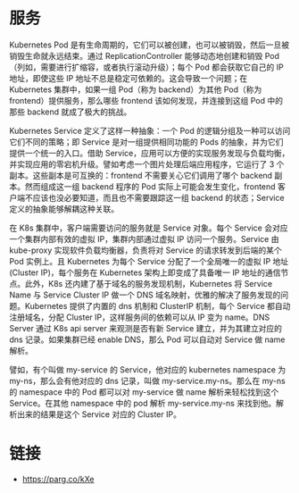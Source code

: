 # 服务

Kubernetes Pod 是有生命周期的，它们可以被创建，也可以被销毁，然后一旦被销毁生命就永远结束。通过 ReplicationController 能够动态地创建和销毁 Pod（列如，需要进行扩缩容，或者执行滚动升级）；每个 Pod 都会获取它自己的 IP 地址，即使这些 IP 地址不总是稳定可依赖的。这会导致一个问题；在 Kubernetes 集群中，如果一组 Pod（称为 backend）为其他 Pod（称为 frontend）提供服务，那么哪些 frontend 该如何发现，并连接到这组 Pod 中的那些 backend 就成了极大的挑战。

Kubernetes Service 定义了这样一种抽象：一个 Pod 的逻辑分组及一种可以访问它们不同的策略；即 Service 是对一组提供相同功能的 Pods 的抽象，并为它们提供一个统一的入口。借助 Service，应用可以方便的实现服务发现与负载均衡，并实现应用的零宕机升级。譬如考虑一个图片处理后端应用程序，它运行了 3 个副本。这些副本是可互换的：frontend 不需要关心它们调用了哪个 backend 副本。然而组成这一组 backend 程序的 Pod 实际上可能会发生变化，frontend 客户端不应该也没必要知道，而且也不需要跟踪这一组 backend 的状态；Service 定义的抽象能够解耦这种关联。

在 K8s 集群中，客户端需要访问的服务就是 Service 对象。每个 Service 会对应一个集群内部有效的虚拟 IP，集群内部通过虚拟 IP 访问一个服务。Service 由 kube-proxy 实现软件负载均衡器，负责将对 Service 的请求转发到后端的某个 Pod 实例上。且 Kubernetes 为每个 Service 分配了一个全局唯一的虚拟 IP 地址(Cluster IP)，每个服务在 Kubernetes 架构上即变成了具备唯一 IP 地址的通信节点。此外，K8s 还内建了基于域名的服务发现机制，Kubernetes 将 Service Name 与 Service Cluster IP 做一个 DNS 域名映射，优雅的解决了服务发现的问题。Kubernetes 提供了内置的 dns 机制和 ClusterIP 机制，每个 Service 都自动注册域名，分配 Cluster IP，这样服务间的依赖可以从 IP 变为 name。DNS Server 通过 K8s api server 来观测是否有新 Service 建立，并为其建立对应的 dns 记录。如果集群已经 enable DNS，那么 Pod 可以自动对 Service 做 name 解析。

譬如，有个叫做 my-service 的 Service，他对应的 kubernetes namespace 为 my-ns，那么会有他对应的 dns 记录，叫做 my-service.my-ns。那么在 my-ns 的 namespace 中的 Pod 都可以对 my-service 做 name 解析来轻松找到这个 Service。在其他 namespace 中的 pod 解析 my-service.my-ns 来找到他。解析出来的结果是这个 Service 对应的 Cluster IP。

# 链接

- https://parg.co/kXe

